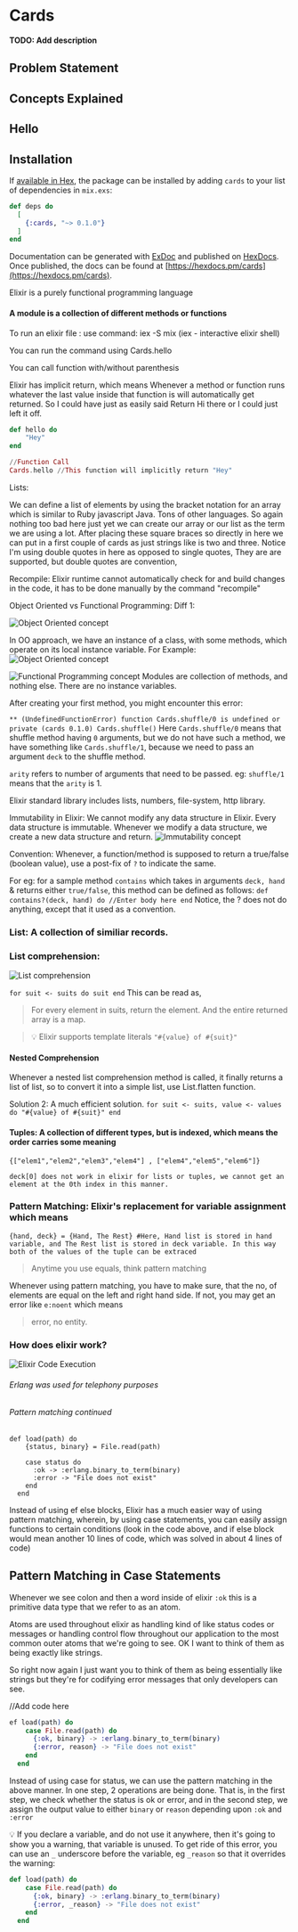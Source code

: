 # Cards

**TODO: Add description**

## Problem Statement

## Concepts Explained

## Hello

## Installation

If [available in Hex](https://hex.pm/docs/publish), the package can be installed
by adding `cards` to your list of dependencies in `mix.exs`:

```elixir
def deps do
  [
    {:cards, "~> 0.1.0"}
  ]
end
```

Documentation can be generated with [ExDoc](https://github.com/elixir-lang/ex_doc)
and published on [HexDocs](https://hexdocs.pm). Once published, the docs can
be found at [https://hexdocs.pm/cards](https://hexdocs.pm/cards).

Elixir is a purely functional programming language

#### A module is a collection of different methods or functions

To run an elixir file : use command: iex -S mix (iex - interactive elixir shell)

You can run the command using Cards.hello

You can call function with/without parenthesis

Elixir has implicit return, which means Whenever a method or function runs whatever the last value inside that function is will automatically get returned. So I could have just as easily said Return Hi there or I could just left it off.

```elixir
def hello do
    "Hey"
end

//Function Call
Cards.hello //This function will implicitly return "Hey"

```
Lists:

We can define a list of elements by using the bracket notation for an array which is similar to Ruby javascript Java. Tons of other languages. So again nothing too bad here just yet we can create our array or our list as the term we are using a lot. After placing these square braces so directly in here we can put in a first couple of cards as just strings like is two and three. Notice I'm using double quotes in here as opposed to single quotes, They are are supported, but double quotes are convention,

Recompile: Elixir runtime cannot automatically check for and build changes in the code, it has to be done manually by the command "recompile"

Object Oriented vs Functional Programming:
Diff 1:

![Object Oriented concept](media/cards_oo.png)

In OO approach, we have an instance of a class, with some methods, which operate on its local instance variable.
For Example:
![Object Oriented concept](media/cards_oo2.png)

![Functional Programming concept](media/cards_fp.png)
Modules are collection of methods, and nothing else. There are no instance variables.

After creating your first method, you might encounter this error:

`** (UndefinedFunctionError) function Cards.shuffle/0 is undefined or private (cards 0.1.0) Cards.shuffle()`
Here `Cards.shuffle/0` means that shuffle method having `0` arguments, but we do not have such a method, we have something like `Cards.shuffle/1`, because we need to pass an argument `deck` to the shuffle method.

`arity` refers to number of arguments that need to be passed. eg: `shuffle/1` means that the `arity` is 1.

Elixir standard library includes lists, numbers, file-system, http library.

Immutability in Elixir: We cannot modify any data structure in Elixir. Every data structure is immutable. Whenever we modify a data structure, we create a new data structure and return.
![Immutability concept](media/cards_shuffle1.png)

Convention: Whenever, a function/method is supposed to return a true/false (boolean value), use a post-fix of `?` to indicate the same.

For eg: for a sample method `contains` which takes in arguments `deck, hand` & returns either `true/false`, this method can be defined as follows:
`def contains?(deck, hand) do //Enter body here end`
Notice, the ? does not do anything, except that it used as a convention.

### List: A collection of similiar records.

### List comprehension:

![List comprehension](media/list_comprehension.png)

`for suit <- suits do suit end`
This can be read as,

> For every element in suits, return the element. And the entire returned array is a map.

> 💡 Elixir supports template literals `"#{value} of #{suit}"`

#### Nested Comprehension

Whenever a nested list comprehension method is called, it finally returns a list of list, so to convert it into a simple list, use List.flatten function.

Solution 2: A much efficient solution.
`for suit <- suits, value <- values do "#{value} of #{suit}" end`

#### Tuples: A collection of different types, but is indexed, which means the order carries some meaning

`{["elem1","elem2","elem3","elem4"] , ["elem4","elem5","elem6"]}`

`deck[0] does not work in elixir for lists or tuples, we cannot get an element at the 0th index in this manner.`

### Pattern Matching: Elixir's replacement for variable assignment which means

`{hand, deck} = {Hand, The Rest} #Here, Hand list is stored in hand variable, and The Rest list is stored in deck variable. In this way both of the values of the tuple can be extraced`

> Anytime you use equals, think pattern matching

Whenever using pattern matching, you have to make sure, that the no, of elements are equal on the left and right hand side.
If not, you may get an error like `e:noent` which means 
> error, no entity.

### How does elixir work?

![Elixir Code Execution](media/eli_to_execution.png)

###### Erlang was used for telephony purposes


###### Pattern matching continued

```
def load(path) do
    {status, binary} = File.read(path)

    case status do
      :ok -> :erlang.binary_to_term(binary)
      :error -> "File does not exist"
    end
  end
```

Instead of using ef else blocks, Elixir has a much easier way of using pattern matching, wherein, by using case statements, you can easily assign functions to certain conditions (look in the code above, and if else block would mean another 10 lines of code, which was solved in about 4 lines of code)

## Pattern Matching in Case Statements

Whenever we see colon and then a word inside of elixir `:ok` this is a primitive data type that we refer to as an atom.

Atoms are used throughout elixir as handling kind of like status codes or messages or handling control flow throughout our application to the most common outer atoms that we're going to see. OK I want to think of them as being exactly like strings.

So right now again I just want you to think of them as being essentially like strings but they're for codifying error messages that only developers can see.

//Add code here
```elixir
ef load(path) do
    case File.read(path) do
      {:ok, binary} -> :erlang.binary_to_term(binary)
      {:error, reason} -> "File does not exist"
    end
  end
```

Instead of using case for status, we can use the pattern matching in the above manner. In one step, 2 operations are being done. That is, in the first step, we check whether the status is ok or error, and in the second step, we assign the output value to either `binary` or `reason` depending upon `:ok` and `:error`

💡 If you declare a variable, and do not use it anywhere, then it's going to show you a warning, that variable is unused. To get ride of this error, you can use an `_` underscore before the variable, eg `_reason` so that it overrides the warning:

```elixir
def load(path) do
    case File.read(path) do
      {:ok, binary} -> :erlang.binary_to_term(binary)
      {:error, _reason} -> "File does not exist"
    end
  end
```